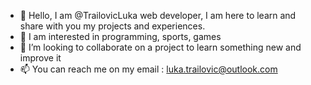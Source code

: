 - 👋 Hello, I am @TrailovicLuka  web developer, I am here to learn and share with you my projects and experiences.
- 👀 I am interested in programming, sports, games
- 💞️ I’m looking to collaborate on a project to learn something new and improve it 
- 📫 You can reach me on my email : luka.trailovic@outlook.com
